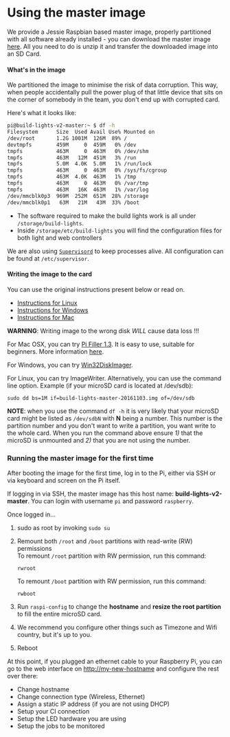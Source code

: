 # Using the master image

We provide a Jessie Raspbian based master image, properly partitioned with all software already installed - you can download the master image [here](https://s3-ap-southeast-2.amazonaws.com/dius-build-lights-assets/build-lights-master-20161213.zip). All you need to do is unzip it and transfer the downloaded image into an SD Card.

#### What's in the image

We partitioned the image to minimise the risk of data corruption. This way, when people accidentally pull the power plug of that little device that sits on the corner of somebody in the team, you don't end up with corrupted card.

Here's what it looks like:

```sh
pi@build-lights-v2-master:~ $ df -h
Filesystem      Size  Used Avail Use% Mounted on
/dev/root       1.2G 1001M  126M  89% /
devtmpfs        459M     0  459M   0% /dev
tmpfs           463M     0  463M   0% /dev/shm
tmpfs           463M   12M  451M   3% /run
tmpfs           5.0M  4.0K  5.0M   1% /run/lock
tmpfs           463M     0  463M   0% /sys/fs/cgroup
tmpfs           463M  4.0K  463M   1% /tmp
tmpfs           463M     0  463M   0% /var/tmp
tmpfs           463M   16K  463M   1% /var/log
/dev/mmcblk0p3  969M  252M  651M  28% /storage
/dev/mmcblk0p1   63M   21M   43M  33% /boot
```

* The software required to make the build lights work is all under `/storage/build-lights`.
* Inside `/storage/etc/build-lights` you will find the configuration files for both light and web controllers

We are also using [`Supervisord`](http://supervisord.org) to keep processes alive. All configuration can be found at `/etc/supervisor`.

#### Writing the image to the card

You can use the original instructions present below or read on.

* [Instructions for Linux](https://www.raspberrypi.org/documentation/installation/installing-images/linux.md)
* [Instructions for Windows](https://www.raspberrypi.org/documentation/installation/installing-images/windows.md)
* [Instructions for Mac](https://www.raspberrypi.org/documentation/installation/installing-images/mac.md)

**WARNING**: Writing image to the wrong disk _WILL_ cause data loss !!!

For Mac OSX, you can try [Pi Filler 1.3](http://ivanx.com/raspberrypi/files/PiFiller.zip). It is easy to use, suitable for beginners. More information [here](http://ivanx.com/raspberrypi/).

For Windows, you can try [Win32DiskImager](http://sourceforge.net/projects/win32diskimager).

For Linux, you can try ImageWriter. Alternatively, you can use the command line option. Example \(if your microSD card is located at /dev/sdb\):

```
sudo dd bs=1M if=build-lights-master-20161103.img of=/dev/sdb
```

**NOTE**: when you use the command `df -h` it is very likely that your microSD card might be listed as `/dev/sdbN` with **N** being a number. This number is the partition number and you don't want to write a partition, you want write to the whole card. When you run the command above ensure _1\)_ that the microSD is unmounted and _2\)_ that you are not using the number.

### Running the master image for the first time

After booting the image for the first time, log in to the Pi, either via SSH or via keyboard and screen on the Pi itself.

If logging in via SSH, the master image has this host name: **build-lights-v2-master**. You can login with username `pi` and password `raspberry`.

Once logged in...

1. sudo as root by invoking `sudo su`
2. Remount both `/root` and `/boot` partitions with read-write \(RW\) permissions  
   To remount `/root` partition with RW permission, run this command:

   ```
   rwroot
   ```

   To remount `/boot` partition with RW permission, run this command:

   ```
   rwboot
   ```

3. Run `raspi-config` to change the **hostname** and **resize the root partition** to fill the entire microSD card.
4. We recommend you configure other things such as Timezone and Wifi country, but it's up to you.
5. Reboot   

At this point, if you plugged an ethernet cable to your Raspberry Pi, you can go to the web interface on [http://my-new-hostname](http://my-new-hostname) and configure the rest over there:

* Change hostname
* Change connection type \(Wireless, Ethernet\)
* Assign a static IP address \(if you are not using DHCP\)
* Setup your CI connection
* Setup the LED hardware you are using
* Setup the jobs to be monitored



